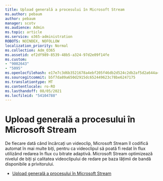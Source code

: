 ```yaml
---
title: Upload generală a procesului în Microsoft Stream
ms.author: pebaum
author: pebaum
manager: scotv
ms.audience: Admin
ms.topic: article
ms.service: o365-administration
ROBOTS: NOINDEX, NOFOLLOW
localization_priority: Normal
ms.collection: Adm_O365
ms.assetid: ef2df989-8539-48b5-a324-97d2e09f14fe
ms.custom:
- "9002643"
- "5095"
ms.openlocfilehash: e17e7c3d6b3521678a4ebf205f46db2d524c2db2af5d2a644a4c1c80b016b9cf
ms.sourcegitcommit: b5f7da89a650d2915dc652449623c78be6247175
ms.translationtype: MT
ms.contentlocale: ro-RO
ms.lasthandoff: 08/05/2021
ms.locfileid: "54104788"
---
```

# <a name="upload-process-overview-in-microsoft-stream"></a>Upload generală a procesului în Microsoft Stream

De fiecare dată când încărcați un videoclip, Microsoft Stream îl codifică automat în mai multe biți, pentru ca videoclipul să poată fi redat în flux utilizând redarea în flux cu bitrate adaptivă. Microsoft Stream optimizează nivelul de biți și calitatea videoclipului de redare pe baza lățimii de bandă disponibile a privitorului.

- [Upload generală a procesului în Microsoft Stream](/stream/upload-process-overview)
